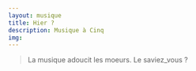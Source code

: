 ```yaml
---
layout: musique
title: Hier ?
description: Musique à Cinq
img:
---
```


> La musique adoucit les moeurs.
Le saviez_vous ?
